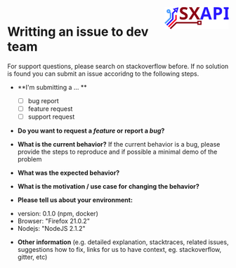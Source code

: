 <img align="right" height="50" src="https://raw.githubusercontent.com/startxfr/sxapi-core/v0.1.0-npm/docs/assets/logo.svg?sanitize=true">

# Writting an issue to dev team

For support questions, please search on stackoverflow before. If no solution is found you can submit an issue accoridng to the following steps.

* **I'm submitting a ... **
  - [ ] bug report
  - [ ] feature request
  - [ ] support request

* **Do you want to request a *feature* or report a *bug*?**

* **What is the current behavior?**
If the current behavior is a bug, please provide the steps to reproduce and if possible a minimal demo of the problem

* **What was the expected behavior?**

* **What is the motivation / use case for changing the behavior?**

* **Please tell us about your environment:**

- version: 0.1.0 (npm, docker)
- Browser: "Firefox 21.0.2"
- Nodejs: "NodeJS 2.1.2"

* **Other information** (e.g. detailed explanation, stacktraces, related issues, suggestions how to fix, links for us to have context, eg. stackoverflow, gitter, etc)
